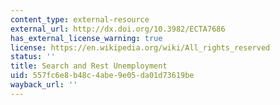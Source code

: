 ```yaml
---
content_type: external-resource
external_url: http://dx.doi.org/10.3982/ECTA7686
has_external_license_warning: true
license: https://en.wikipedia.org/wiki/All_rights_reserved
status: ''
title: Search and Rest Unemployment
uid: 557fc6e8-b48c-4abe-9e05-da01d73619be
wayback_url: ''
---
```

